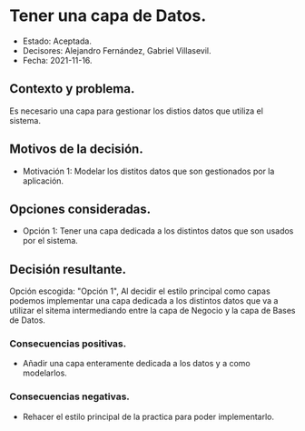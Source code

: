 # Tener una capa de Datos.

* Estado: Aceptada.
* Decisores: Alejandro Fernández, Gabriel Villasevil.
* Fecha: 2021-11-16.

## Contexto y problema.

Es necesario una capa para gestionar los distios datos que utiliza el sistema.

## Motivos de la decisión.

* Motivación 1: Modelar los distitos datos que son gestionados por la aplicación.

## Opciones consideradas.

* Opción 1: Tener una capa dedicada a los distintos datos que son usados por el sistema.

## Decisión resultante.

Opción escogida: "Opción 1", Al decidir el estilo principal como capas podemos implementar una capa dedicada a los distintos datos que va a utilizar el sitema intermediando entre la capa de Negocio y la capa de Bases de Datos.

### Consecuencias positivas.

* Añadir una capa enteramente dedicada a los datos y a como modelarlos.

### Consecuencias negativas.

* Rehacer el estilo principal de la practica para poder implementarlo.
